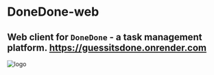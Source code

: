 # DoneDone-web 
## Web client for `DoneDone` - a task management platform. https://guessitsdone.onrender.com
![logo](https://user-images.githubusercontent.com/53701638/162602049-da6e3673-8b76-4cf3-98c8-e80601733f39.png)

